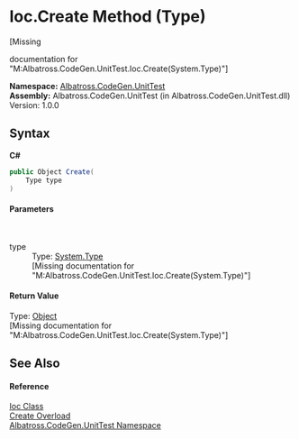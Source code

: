 # Ioc.Create Method (Type)
 

\[Missing <summary> documentation for "M:Albatross.CodeGen.UnitTest.Ioc.Create(System.Type)"\]

**Namespace:**&nbsp;<a href="N_Albatross_CodeGen_UnitTest.md">Albatross.CodeGen.UnitTest</a><br />**Assembly:**&nbsp;Albatross.CodeGen.UnitTest (in Albatross.CodeGen.UnitTest.dll) Version: 1.0.0

## Syntax

**C#**<br />
``` C#
public Object Create(
	Type type
)
```


#### Parameters
&nbsp;<dl><dt>type</dt><dd>Type: <a href="http://msdn2.microsoft.com/en-us/library/42892f65" target="_blank">System.Type</a><br />\[Missing <param name="type"/> documentation for "M:Albatross.CodeGen.UnitTest.Ioc.Create(System.Type)"\]</dd></dl>

#### Return Value
Type: <a href="http://msdn2.microsoft.com/en-us/library/e5kfa45b" target="_blank">Object</a><br />\[Missing <returns> documentation for "M:Albatross.CodeGen.UnitTest.Ioc.Create(System.Type)"\]

## See Also


#### Reference
<a href="T_Albatross_CodeGen_UnitTest_Ioc.md">Ioc Class</a><br /><a href="Overload_Albatross_CodeGen_UnitTest_Ioc_Create.md">Create Overload</a><br /><a href="N_Albatross_CodeGen_UnitTest.md">Albatross.CodeGen.UnitTest Namespace</a><br />